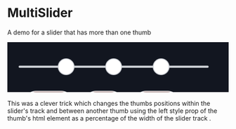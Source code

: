 # MultiSlider
A demo for a slider that has more than one thumb

![screenshot](slider-demo.png)

This was a clever trick which changes the thumbs positions within the slider's track and between another thumb using the left style prop of the thumb's html element as a percentage of the width of the slider track . 
